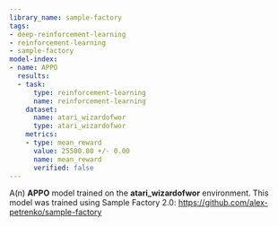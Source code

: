 ```yaml
---
library_name: sample-factory
tags:
- deep-reinforcement-learning
- reinforcement-learning
- sample-factory
model-index:
- name: APPO
  results:
  - task:
      type: reinforcement-learning
      name: reinforcement-learning
    dataset:
      name: atari_wizardofwor
      type: atari_wizardofwor
    metrics:
    - type: mean_reward
      value: 25500.00 +/- 0.00
      name: mean_reward
      verified: false
---
```


A(n) **APPO** model trained on the **atari_wizardofwor** environment.
This model was trained using Sample Factory 2.0: https://github.com/alex-petrenko/sample-factory
    